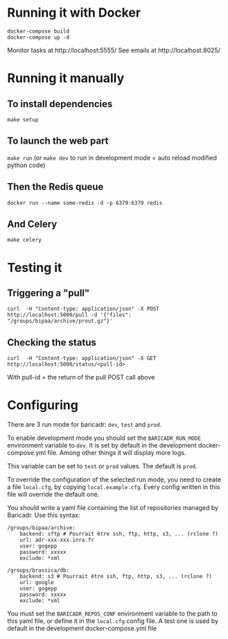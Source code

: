 # Running it with Docker

```
docker-compose build
docker-compose up -d
```

Monitor tasks at http://localhost:5555/
See emails at http://localhost:8025/

# Running it manually

## To install dependencies

`make setup`

## To launch the web part

`make run`
(or `make dev` to run in development mode = auto reload modified python code)

## Then the Redis queue

`docker run --name some-redis -d -p 6379:6379 redis`

## And Celery

`make celery`

# Testing it

## Triggering a "pull"

`curl  -H "Content-type: application/json" -X POST http://localhost:5000/pull -d '{"files": "/groups/bipaa/archive/prout.gz"}'`

## Checking the status

`curl  -H "Content-type: application/json" -X GET http://localhost:5000/status/<pull-id>`

With pull-id = the return of the pull POST call above

# Configuring

There are 3 run mode for baricadr: `dev`, `test` and `prod`.

To enable development mode you should set the `BARICADR_RUN_MODE` environment variable to `dev`. It is set by default in the development docker-compose.yml file. Among other things it will display more logs.

This variable can be set to `test` or `prod` values. The default is `prod`.

To override the configuration of the selected run mode, you need to create a file `local.cfg`, by copying `local.example.cfg`. Every config written in this file will override the default one.

You should write a yaml file containing the list of repositories managed by Baricadr. Use this syntax:

```
/groups/bipaa/archive:
    backend: sftp # Pourrait être ssh, ftp, http, s3, ... (rclone ?)
    url: adr-xxx-xxx.inra.fr
    user: gogepp
    password: xxxxx
    exclude: *xml

/groups/brassica/db:
    backend: s3 # Pourrait être ssh, ftp, http, s3, ... (rclone ?)
    url: google
    user: gogepp
    password: xxxxx
    exclude: *xml
```

You must set the `BARICADR_REPOS_CONF` environment variable to the path to this yaml file, or define it in the `local.cfg` config file. A test one is used by default in the development docker-compose.yml file

